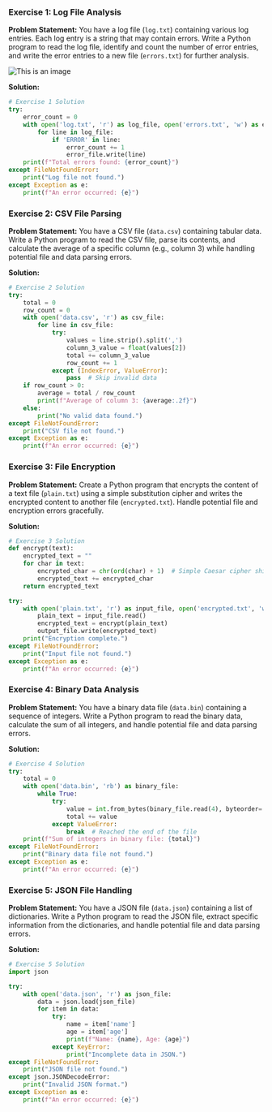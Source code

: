 ### Exercise 1: Log File Analysis

**Problem Statement:** You have a log file (`log.txt`) containing various log entries. Each log entry is a string that may contain errors. Write a Python program to read the log file, identify and count the number of error entries, and write the error entries to a new file (`errors.txt`) for further analysis.


![This is an image](https://drive.google.com/file/d/199VfHzsKCkSI38hG3YLsO-zec7908U1c/view?usp=sharing)

**Solution:**

```python
# Exercise 1 Solution
try:
    error_count = 0
    with open('log.txt', 'r') as log_file, open('errors.txt', 'w') as error_file:
        for line in log_file:
            if 'ERROR' in line:
                error_count += 1
                error_file.write(line)
    print(f"Total errors found: {error_count}")
except FileNotFoundError:
    print("Log file not found.")
except Exception as e:
    print(f"An error occurred: {e}")
```

### Exercise 2: CSV File Parsing

**Problem Statement:** You have a CSV file (`data.csv`) containing tabular data. Write a Python program to read the CSV file, parse its contents, and calculate the average of a specific column (e.g., column 3) while handling potential file and data parsing errors.

**Solution:**

```python
# Exercise 2 Solution
try:
    total = 0
    row_count = 0
    with open('data.csv', 'r') as csv_file:
        for line in csv_file:
            try:
                values = line.strip().split(',')
                column_3_value = float(values[2])
                total += column_3_value
                row_count += 1
            except (IndexError, ValueError):
                pass  # Skip invalid data
    if row_count > 0:
        average = total / row_count
        print(f"Average of column 3: {average:.2f}")
    else:
        print("No valid data found.")
except FileNotFoundError:
    print("CSV file not found.")
except Exception as e:
    print(f"An error occurred: {e}")
```

### Exercise 3: File Encryption

**Problem Statement:** Create a Python program that encrypts the content of a text file (`plain.txt`) using a simple substitution cipher and writes the encrypted content to another file (`encrypted.txt`). Handle potential file and encryption errors gracefully.

**Solution:**

```python
# Exercise 3 Solution
def encrypt(text):
    encrypted_text = ""
    for char in text:
        encrypted_char = chr(ord(char) + 1)  # Simple Caesar cipher shift by 1
        encrypted_text += encrypted_char
    return encrypted_text

try:
    with open('plain.txt', 'r') as input_file, open('encrypted.txt', 'w') as output_file:
        plain_text = input_file.read()
        encrypted_text = encrypt(plain_text)
        output_file.write(encrypted_text)
    print("Encryption complete.")
except FileNotFoundError:
    print("Input file not found.")
except Exception as e:
    print(f"An error occurred: {e}")
```

### Exercise 4: Binary Data Analysis

**Problem Statement:** You have a binary data file (`data.bin`) containing a sequence of integers. Write a Python program to read the binary data, calculate the sum of all integers, and handle potential file and data parsing errors.

**Solution:**

```python
# Exercise 4 Solution
try:
    total = 0
    with open('data.bin', 'rb') as binary_file:
        while True:
            try:
                value = int.from_bytes(binary_file.read(4), byteorder='big')
                total += value
            except ValueError:
                break  # Reached the end of the file
    print(f"Sum of integers in binary file: {total}")
except FileNotFoundError:
    print("Binary data file not found.")
except Exception as e:
    print(f"An error occurred: {e}")
```

### Exercise 5: JSON File Handling

**Problem Statement:** You have a JSON file (`data.json`) containing a list of dictionaries. Write a Python program to read the JSON file, extract specific information from the dictionaries, and handle potential file and data parsing errors.

**Solution:**

```python
# Exercise 5 Solution
import json

try:
    with open('data.json', 'r') as json_file:
        data = json.load(json_file)
        for item in data:
            try:
                name = item['name']
                age = item['age']
                print(f"Name: {name}, Age: {age}")
            except KeyError:
                print("Incomplete data in JSON.")
except FileNotFoundError:
    print("JSON file not found.")
except json.JSONDecodeError:
    print("Invalid JSON format.")
except Exception as e:
    print(f"An error occurred: {e}")
```
